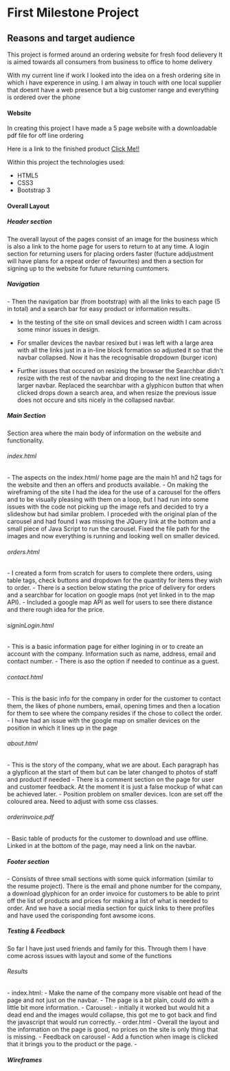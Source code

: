 # First Milestone Project
## Reasons and target audience

This project is formed around an ordering website for fresh food delievery
It is aimed towards all consumers from business to office to home delivery

With my current line if work I looked into the idea on a fresh ordering site in which i have experence in using.
I am alway in touch with one local supplier that doesnt have a web presence but a big customer range and everything is ordered over the phone
<h4>Website</h4>
In creating this project I have made a 5 page website with a downloadable pdf file for off line ordering

Here is a link to the finished product <a href="https://patrickoneill.github.io/firstmilestoneproject/">Click Me!!</a>

Within this project the technologies used:
- HTML5
- CSS3
- Bootstrap 3 

<h4>Overall Layout</h4>
<h5>Header section</h5>
The overall layout of the pages consist of an image for the business which is also a link to the home page for users to return to at any time.
A login section for returning users for placing orders faster (fucture addjustment will have plans for a repeat order of favourites) and then
a section for signing up to the website for future returning cumtomers.
<h5>Navigation</h5>
- Then the navigation bar (from bootstrap) with all the links to each page (5 in total) and a search bar for easy product or information results.
    
- In the testing of the site on small devices and screen width I cam across some minor issues in design.
        
- For smaller devices the navbar resixed but i was left with a large area with all the links just in a in-line block formation
        so adjusted it so that the navbar collapsed. Now it has the recognisable dropdown (burger icon)
        
- Further issues that occured on resizing the browser the Searchbar didn't resize with the rest of the navbar and droping to the next line
  creating a larger navbar. Replaced the searchbar with a glyphicon button that when clicked drops down a search area, and when resize the 
  previous issue does not occure and sits nicely in the collapsed navbar.

<h5 >Main Section</h5>
Section area where the main body of information on the website and functionality.

<h6>index.html</h6>
- The aspects on the index.html/ home page are the main h1 and h2 tags for the website
and then an offers and products available. 
- On making the wireframing of the site I had the idea for the use of a carousel for the offers and to be visually 
pleasing with them on a loop, but I had run into some issues with the code not picking up the image refs and decided to try a slideshow but had similar problem.
I proceded with the original plan of the carousel and had found I was missing the JQuery link at the bottom and a small piece of Java Script to run the carousel.
Fixed the file path for the images and now everything is running and looking well on smaller deviced.

<h6>orders.html</h6>
- I created a form from scratch for users to complete there orders, using table tags, check buttons and dropdown for the quantity for items they wish to order.
- There is a section below stating the price of delivery for orders and a searchbar for location on google maps (not yet linked in to the map API).
- Included a google map API as well for users to see there distance and there rough idea for the price.


<h6>signinLogin.html</h6>
- This is a basic information page for either logining in or to create an account with the company. Information such as name, address, email and contact number.
- There is aso the option if needed to continue as a guest.

<h6>contact.html</h6>
- This is the basic info for the company in order for the customer to contact them, the likes of phone numbers, email, opening times and then a location for them to see 
where the company resides if the chose to collect the order.
- I have had an issue with the google map on smaller devices on the position in which it lines up in the page

<h6>about.html</h6>
- This is the story of the company, what we are about. Each paragraph has a glypficon at the start of them but can be later changed to photos of staff and product if needed
- There is a comment section on the page for user and customer feedback. At the moment it is just a false mockup of what can be achieved later.
- Position problem on smaller devices. Icon are set off the coloured area. Need to adjust with some css classes.

<h6>orderinvoice.pdf</h6>
- Basic table of products for the customer to download and use offline. Linked in at the bottom of the page, may need a link on the navbar.


<h5>Footer section</h5>
- Consists of three small sections with some quick information (similar to the resume project). There is the email and phone number
for the company, a download glyphicon for an order invoice for customers to be able to print off the list of products and prices for making a list 
of what is needed to order. And we have a social media section for quick links to there profiles and have used the corisponding font awsome icons.

<h5>Testing & Feedback</h5>
So far I have just used friends and family for this.
Through them I have come across issues with layout and some of the functions
<h6>Results</h6>
- index.html:
    - Make the name of the company more visable ont head of the page and not just on the navbar.
    - The page is a bit plain, could do with a little bit more information.
- Carousel:
    - initially it worked but would hit a dead end and the images would collapse, this got me to got back and find the javascript that would run correctly.
- order.html
    - Overall the layout and the information on the page is good, no prices on the site is only thing that is missing.
- Feedback on carousel 
    - Add a function when image is clicked that it brings you to the product or the page.
- 

<h5>Wireframes<h5>
